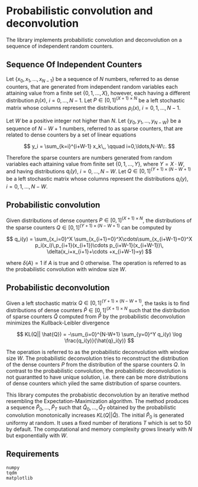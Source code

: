 # Probabilistic convolution and deconvolution

The library implements probabilistic convolution and deconvolution on a sequence of independent random counters.



## Sequence Of Independent Counters

Let $\{x_0,x_1,\ldots,x_{N-1}\}$ be a sequence of $N$ numbers, referred to as dense counters, that are generated from independent random variables each attaining value from a finite set $\{0,1,\ldots,X\}$, however, each having a different distribution $p_i(x)$, $i=0,\ldots,N-1$. Let $P\in[0,1]^{(X+1)\times N}$ be a left stochastic matrix whose columns represent the distributions $p_i(x)$, $i=0,1,\ldots,N-1$.

Let $W$ be a positive integer not higher than $N$. Let $\{y_0,y_1,\ldots,y_{N-W}\}$ be a sequence of $N-W+1$ numbers, referred to as sparse counters, that are related to dense counters by a set of linear equations 

$$ y_i = \sum_{k=i}^{i+W-1} x_k\,, \qquad i=0,\ldots,N-W\:. $$ 

Therefore the sparse counters are numbers generated from random variables each attaining value from finite set $\{0,1,\ldots,Y\}$, where $Y=X\cdot W$, and having distributions $q_i(y)$, $i=0,\ldots,N-W$. Let $Q\in[0,1]^{(Y+1)\times (N-W+1)}$ be a left stochastic matrix whose columns represent the distributions $q_i(y)$, $i=0,1,\ldots,N-W$.

## Probabilistic convolution

Given distributions of dense counters $P\in[0,1]^{(X+1)\times N}$, the distributions of the sparse counters $Q\in[0,1]^{(Y+1)\times (N-W+1)}$ can be computed by 

$$ q_i(y) = \sum_{x_i=0}^X \sum_{x_{i+1}=0}^X\cdots\sum_{x_{i+W-1}=0}^X p_i(x_i)\,p_{i+1}(x_{i+1})\cdots p_{i+W-1}(x_{i+W-1})\, \delta(x_i+x_{i+1}+\cdots +x_{i+W-1}=y) $$

where $\delta(A)=1$ if $A$ is true and $0$ otherwise. The operation is referred to as the probabilistic convolution with window size $W$.

## Probabilistic deconvolution

Given a left stochastic matrix $Q\in [0,1]^{(Y+1)\times (N-W+1)}$, the tasks is to find distributions of dense counters $\hat{P}\in[0,1]^{(X+1)\times N}$ such that the distribution of sparse counters $\hat{Q}$ computed from $\hat{P}$ by the probabilistic deconvolution minimizes the Kullback-Leibler divergence

$$
KL(Q|| \hat{Q}) = -\sum_{i=0}^{N-W+1} \sum_{y=0}^Y q_i(y) \log \frac{q_i(y)}{\hat{q}_i(y)}
$$

The operation is referred to as the probabilistic deconvolution with window size $W$. The probabilistic deconvolution tries to reconstruct the distribution of the dense counters $P$ from the distribution of the sparse counters $Q$. In contrast to the probabilistic convolution, the probabilistic deconvolution is not guarantted to have unique solution, i.e. there can be more distributions of dense counters which yiled the same distribution of sparse counters. 

This library computes the probabistic deconvolution by an iterative method resembling the Expectation-Maximization algorithm. The method produces a sequence $\hat{P}_0,\ldots,\hat{P}_T$ such that $\hat{Q}_0,\ldots,\hat{Q}_T$ obtained by the probabilistic convolution monotonically increases $KL(Q|| \hat{Q})$. The initial $\hat{P}_0$ is generated uniformy at random. It uses a fixed number of iterations $T$ which is set to $50$ by default. The computational and memory complexity grows linearly with $N$ but exponentially with $W$.


## Requirements

```
numpy
tqdm
matplotlib
```

